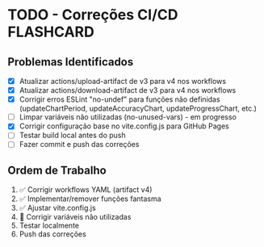 # TODO - Correções CI/CD FLASHCARD

## Problemas Identificados
- [x] Atualizar actions/upload-artifact de v3 para v4 nos workflows
- [x] Atualizar actions/download-artifact de v3 para v4 nos workflows  
- [x] Corrigir erros ESLint "no-undef" para funções não definidas (updateChartPeriod, updateAccuracyChart, updateProgressChart, etc.)
- [ ] Limpar variáveis não utilizadas (no-unused-vars) - em progresso
- [x] Corrigir configuração base no vite.config.js para GitHub Pages
- [ ] Testar build local antes do push
- [ ] Fazer commit e push das correções

## Ordem de Trabalho
1. ✅ Corrigir workflows YAML (artifact v4)
2. ✅ Implementar/remover funções fantasma
3. ✅ Ajustar vite.config.js
4. 🔄 Corrigir variáveis não utilizadas
5. Testar localmente
6. Push das correções

